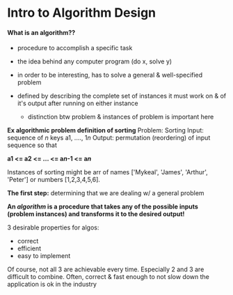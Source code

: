 # Intro to Algorithm Design

#### What is an algorithm??

- procedure to accomplish a specific task
- the idea behind any computer program (do x, solve y)
- in order to be interesting, has to solve a general & well-specified problem

- defined by describing the complete set of instances it must work on & of it's output after running on either instance
  - distinction btw problem & instances of problem is important here

**Ex algorithmic problem definition of sorting**
Problem: Sorting
Input: sequence of _n_ keys a1, ...., 1*n*
Output: permutation (reordering) of input sequence so that

**a1 <= a2 <= ... <= a*n*-1 <= a*n***

Instances of sorting might be arr of names ['Mykeal', 'James', 'Arthur', 'Peter'] or numbers [1,2,3,4,5,6].

**The first step:** determining that we are dealing w/ a general problem

**An _algorithm_ is a procedure that takes any of the possible inputs (problem instances) and transforms it to the desired output!**

3 desirable properties for algos:

- correct
- efficient
- easy to implement

Of course, not all 3 are achievable every time. Especially 2 and 3 are difficult to combine.
Often, correct & fast enough to not slow down the application is ok in the industry
